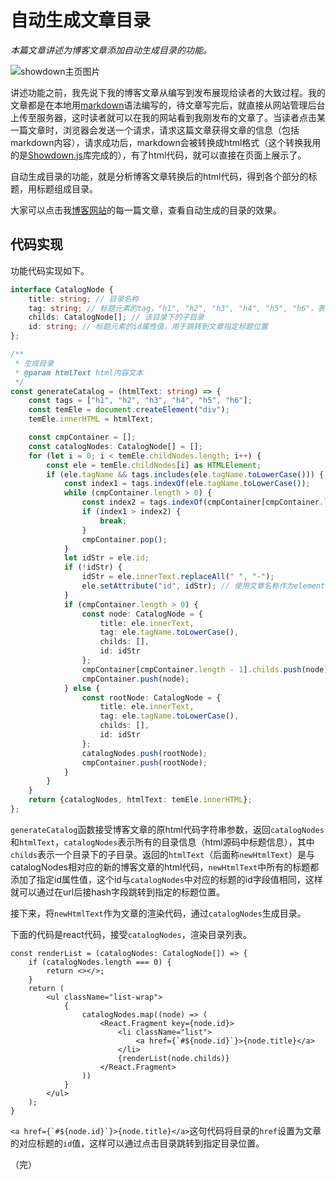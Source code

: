 
# 自动生成文章目录

*本篇文章讲述为博客文章添加自动生成目录的功能。*

![showdown主页图片](https://cdn.jsdelivr.net/gh/pengfeiw/PengfeiBlog@1.0.0/image/121.jpg)

讲述功能之前，我先说下我的博客文章从编写到发布展现给读者的大致过程。我的文章都是在本地用[markdown](https://www.markdownguide.org/getting-started/)语法编写的，待文章写完后，就直接从网站管理后台上传至服务器，这时读者就可以在我的网站看到我刚发布的文章了。当读者点击某一篇文章时，浏览器会发送一个请求，请求这篇文章获得文章的信息（包括markdown内容），请求成功后，markdown会被转换成html格式（这个转换我用的是[Showdown.js](http://showdownjs.com/)库完成的），有了html代码，就可以直接在页面上展示了。

自动生成目录的功能，就是分析博客文章转换后的html代码，得到各个部分的标题，用标题组成目录。

大家可以点击我[博客网站](http://www.pengfeixc.com)的每一篇文章，查看自动生成的目录的效果。

## 代码实现

功能代码实现如下。
```typescript
interface CatalogNode {
    title: string; // 目录名称
    tag: string; // 标题元素的tag，"h1", "h2", "h3", "h4", "h5", "h6"，表示该标题是几级标题
    childs: CatalogNode[]; // 该目录下的子目录
    id: string; // 标题元素的id属性值，用于跳转到文章指定标题位置
};

/**
 * 生成目录
 * @param htmlText html内容文本
 */
const generateCatalog = (htmlText: string) => {
    const tags = ["h1", "h2", "h3", "h4", "h5", "h6"];
    const temEle = document.createElement("div");
    temEle.innerHTML = htmlText;

    const cmpContainer = [];
    const catalogNodes: CatalogNode[] = [];
    for (let i = 0; i < temEle.childNodes.length; i++) {
        const ele = temEle.childNodes[i] as HTMLElement;
        if (ele.tagName && tags.includes(ele.tagName.toLowerCase())) {
            const index1 = tags.indexOf(ele.tagName.toLowerCase());
            while (cmpContainer.length > 0) {
                const index2 = tags.indexOf(cmpContainer[cmpContainer.length - 1].tag);
                if (index1 > index2) {
                    break;
                }
                cmpContainer.pop();
            }
            let idStr = ele.id;
            if (!idStr) {
                idStr = ele.innerText.replaceAll(" ", "-");
                ele.setAttribute("id", idStr); // 使用文章名称作为element的属性
            }
            if (cmpContainer.length > 0) {
                const node: CatalogNode = {
                    title: ele.innerText,
                    tag: ele.tagName.toLowerCase(),
                    childs: [],
                    id: idStr
                };
                cmpContainer[cmpContainer.length - 1].childs.push(node);
                cmpContainer.push(node);
            } else {
                const rootNode: CatalogNode = {
                    title: ele.innerText,
                    tag: ele.tagName.toLowerCase(),
                    childs: [],
                    id: idStr
                };
                catalogNodes.push(rootNode);
                cmpContainer.push(rootNode);
            }
        }
    }
    return {catalogNodes, htmlText: temEle.innerHTML};
};
```
`generateCatalog`函数接受博客文章的原html代码字符串参数，返回`catalogNodes`和`htmlText`，`catalogNodes`表示所有的目录信息（html源码中标题信息），其中`childs`表示一个目录下的子目录。返回的`htmlText`（后面称`newHtmlText`）是与catalogNodes相对应的新的博客文章的html代码，`newHtmlText`中所有的标题都添加了指定id属性值，这个id与`catalogNodes`中对应的标题的id字段值相同，这样就可以通过在url后接hash字段跳转到指定的标题位置。

接下来，将`newHtmlText`作为文章的渲染代码，通过`catalogNodes`生成目录。

下面的代码是react代码，接受`catalogNodes`，渲染目录列表。
```tsx
const renderList = (catalogNodes: CatalogNode[]) => {
    if (catalogNodes.length === 0) {
        return <></>;
    }
    return (
        <ul className="list-wrap">
            {
                catalogNodes.map((node) => (
                    <React.Fragment key={node.id}>
                        <li className="list">
                            <a href={`#${node.id}`}>{node.title}</a>
                        </li>
                        {renderList(node.childs)}
                    </React.Fragment>
                ))
            }
        </ul>
    );
}
```
``<a href={`#${node.id}`}>{node.title}</a>``这句代码将目录的`href`设置为文章的对应标题的`id`值，这样可以通过点击目录跳转到指定目录位置。



（完）
